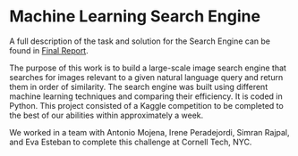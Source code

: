 # Machine Learning Search Engine

A full description of the task and solution for the Search Engine can be found in [Final Report](AML_Final.pdf).

The purpose of this work is to build a large-scale image search engine that searches for images relevant to a given natural language query and return them in order of similarity. The search engine was built using different machine learning techniques and comparing their efficiency. It is coded in Python. This project consisted of a Kaggle competition to be completed to the best of our abilities within approximately a week.

We worked in a team with Antonio Mojena, Irene Peradejordi, Simran Rajpal, and Eva Esteban to complete this challenge at Cornell Tech, NYC.

